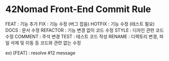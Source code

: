 # 42Nomad Front-End Commit Rule

FEAT : 기능 추가
FIX : 기능 수정 (버그 잡음)
HOTFIX : 기능 수정 (테스트 필요)
DOCS : 문서 수정
REFACTOR : 기능 변경 없이 코드 수정
STYLE : 디자인 관련 코드 수정
COMMENT : 주석 변경
TEST : 테스트 코드 작성
RENAME : 디렉토리 변경, 파일 삭제 및 이동 등 코드와 관련 없는 수정

ex) [FEAT] : resolve #12 message
